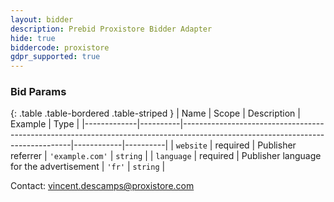 ```yaml
---
layout: bidder
description: Prebid Proxistore Bidder Adapter
hide: true
biddercode: proxistore
gdpr_supported: true
---
```



### Bid Params

{: .table .table-bordered .table-striped }
| Name        | Scope    | Description                                                                                                                    | Example    | Type     |
|-------------|----------|--------------------------------------------------------------------------------------------------------------------------------|------------|----------|
| `website`    | required | Publisher  referrer                                                                                                  | `'example.com'` | `string` |
| `language` | required | Publisher language for the advertisement | `'fr'`   | `string` |



Contact: vincent.descamps@proxistore.com
